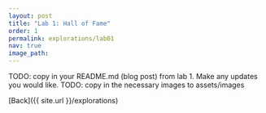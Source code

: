 ```yaml
---
layout: post
title: "Lab 1: Hall of Fame"
order: 1
permalink: explorations/lab01
nav: true
image_path: 
---
```


TODO: copy in your README.md (blog post) from lab 1. Make any updates you would like.
TODO: copy in the necessary images to assets/images

[Back]({{ site.url }}/explorations)
